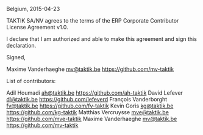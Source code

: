 Belgium, 2015-04-23

TAKTIK SA/NV agrees to the terms of the ERP Corporate Contributor License
Agreement v1.0.

I declare that I am authorized and able to make this agreement and sign this
declaration.

Signed,

Maxime Vanderhaeghe mv@taktik.be https://github.com/mv-taktik

List of contributors:

Adil Houmadi ah@taktik.be https://github.com/ah-taktik
David Lefever dl@taktik.be https://github.com/lefeverd
François Vanderborght fv@taktik.be https://github.com/fv-taktik
Kevin Goris kg@taktik.be https://github.com/kg-taktik
Matthias Vercruysse mve@taktik.be https://github.com/mve-taktik
Maxime Vanderhaeghe mv@taktik.be https://github.com/mv-taktik
